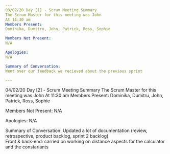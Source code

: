 ```yaml
---
03/02/20 Day [1] - Scrum Meeting Summary
The Scrum Master for this meeting was John
At 11:30 am
Members Present:
Dominika, Dumitru, John, Patrick, Ross, Sophie

Members Not Present:
N/A

Apologies:
N/A

Summary of Conversation:
Went over our feedback we recieved about the previous sprint  

---
```

04/02/20 Day [2] - Scrum Meeting Summary
The Scrum Master for this meeting was John
At 11:30 am
Members Present:
Dominika, Dumitru, John, Patrick, Ross, Sophie

Members Not Present:
N/A

Apologies:
N/A

Summary of Conversation:
Updated a lot of documentation (review, retrospective, product backlog, sprint 2 backlog)  
Front & back-end: carried on working on distance aspects for the calculator and the constariants  

